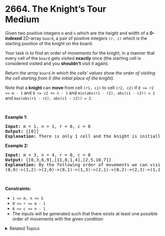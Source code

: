 
# 2664. The Knight’s Tour<br> Medium

<p>Given two positive integers <code>m</code> and <code>n</code> which are the height and width of a <strong>0-indexed</strong> 2D-array <code>board</code>, a pair of positive integers <code>(r, c)</code> which is the starting position of the knight on the board.</p>

<p>Your task is to find an order of movements for the knight, in a manner that every cell of the&nbsp;<code>board</code> gets visited <strong>exactly</strong> once (the starting cell is considered visited and you <strong>shouldn&#39;t</strong> visit it again).</p>

<p>Return <em>the array</em> <code>board</code> <em>in which the cells&#39; values show the order of visiting the cell starting from 0 (the initial place of the knight).</em></p>

<p>Note that a <strong>knight</strong> can <strong>move</strong> from cell <code>(r1, c1)</code> to cell <code>(r2, c2)</code> if <code>0 &lt;= r2 &lt;= m - 1</code> and <code>0 &lt;= c2 &lt;= n - 1</code> and <code>min(abs(r1 - r2), abs(c1 - c2)) = 1</code> and <code>max(abs(r1 - r2), abs(c1 - c2)) = 2</code>.</p>

<p>&nbsp;</p>
<p><strong>Example 1:</strong></p>

<pre>
<strong>Input:</strong> m = 1, n = 1, r = 0, c = 0
<strong>Output:</strong> [[0]]
<strong>Explanation:</strong> There is only 1 cell and the knight is initially on it so there is only a 0 inside the 1x1 grid.
</pre>

<p><strong>Example 2:</strong></p>

<pre>
<strong>Input:</strong> m = 3, n = 4, r = 0, c = 0
<strong>Output:</strong> [[0,3,6,9],[11,8,1,4],[2,5,10,7]]
<strong>Explanation:</strong> By the following order of movements we can visit the entire board.
(0,0)-&gt;(1,2)-&gt;(2,0)-&gt;(0,1)-&gt;(1,3)-&gt;(2,1)-&gt;(0,2)-&gt;(2,3)-&gt;(1,1)-&gt;(0,3)-&gt;(2,2)-&gt;(1,0)</pre>

<p>&nbsp;</p>
<p><strong>Constraints:</strong></p>

<ul>
	<li><code>1 &lt;= m,&nbsp;n &lt;= 5</code></li>
	<li><code>0 &lt;= r &lt;= m - 1</code></li>
	<li><code>0 &lt;= c &lt;= n - 1</code></li>
	<li>The inputs will be generated such that there exists at least one&nbsp;possible order of movements with the given condition</li>
</ul>


<details>

<summary> Related Topics </summary>

-	`Array`
-	`Backtracking`
-	`Matrix`

</details>

